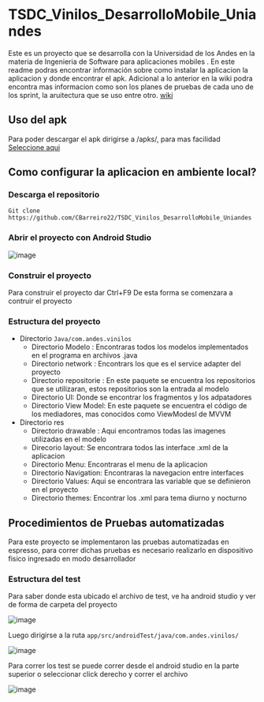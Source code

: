 # TSDC_Vinilos_DesarrolloMobile_Uniandes

Este es un proyecto que se desarrolla con la Universidad de los Andes en la materia de Ingenieria de Software para aplicaciones mobiles . En este readme podras encontrar información sobre como instalar la aplicacion la aplicacion y donde encontrar el apk. Adicional a lo anterior en la wiki podra encontra mas informacion como son los planes de pruebas de cada uno de los sprint, la aruitectura que se uso entre otro. [wiki](https://github.com/CBarreiro22/TSDC_Vinilos_DesarrolloMobile_Uniandes/wiki)

## Uso del apk
Para poder descargar el apk dirigirse a /apks/, para mas facilidad [Seleccione aqui](https://github.com/CBarreiro22/TSDC_Vinilos_DesarrolloMobile_Uniandes/tree/main/apks)

## Como configurar la aplicacion en ambiente local?
### Descarga el repositorio
```shell
Git clone https://github.com/CBarreiro22/TSDC_Vinilos_DesarrolloMobile_Uniandes
```
### Abrir el proyecto con Android Studio

![image](https://user-images.githubusercontent.com/111206402/235317579-b6b4a851-f33e-45a7-9bcc-fbdb5864ee7c.png)

### Construir el proyecto
Para construir el proyecto dar Ctrl+F9 De esta forma se comenzara a contruir el proyecto

### Estructura del proyecto
* Directorio ```Java/com.andes.vinilos```
  * Directorio Modelo : Encontraras todos los modelos implementados en el programa en archivos .java
  * Directorio network : Encontrars los que es el service adapter del proyecto
  * Directorio repositorie : En este paquete se encuentra los repositorios que se utilizaran, estos repositorios son la entrada al modelo
  * Directorio UI: Donde se encontrar los fragmentos y los adpatadores
  * Directorio View Model: En este paquete se encuentra el código de los mediadores, mas conocidos como ViewModesl de MVVM
* Directorio res
  * Directorio drawable : Aqui encontramos todas las imagenes utilizadas en el modelo
  * Direcorio layout: Se encontrara todos las interface .xml de la aplicacion
  * Directorio Menu: Encontraras el menu de la aplicacion
  * Directorio Navigation: Encontraras la navegacion entre interfaces
  * Directorio Values: Aqui se encontrara las variable que se definieron en el proyecto
  * Directorio themes: Encontrar los .xml para tema diurno y nocturno
  
  
  
## Procedimientos de Pruebas automatizadas
Para este proyecto se implementaron las pruebas automatizadas en espresso, para correr dichas pruebas es necesario realizarlo en dispositivo fisico ingresado en modo desarrollador

### Estructura del test
Para saber donde esta ubicado el archivo de test, ve ha android studio y ver de forma de carpeta del proyecto 

![image](https://user-images.githubusercontent.com/111206402/235320904-3fe4ed98-c392-4a07-a70d-465715669df9.png)

Luego dirigirse a la ruta ```app/src/androidTest/java/com.andes.vinilos/```

![image](https://user-images.githubusercontent.com/111206402/235320968-562baa92-90e6-4e2d-8fdb-c0b325b70c4f.png)

Para correr los test se puede correr desde el android studio en la parte superior o seleccionar click derecho y correr el archivo


![image](https://user-images.githubusercontent.com/111206402/235383611-abf3ff4e-4f74-4946-a959-c3d6b893e3ac.png)






